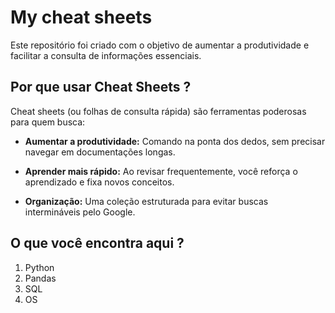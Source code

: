 # My cheat sheets

Este repositório foi criado com o objetivo de aumentar a produtividade e facilitar a consulta de informações essenciais.

## Por que usar Cheat Sheets ?
Cheat sheets (ou folhas de consulta rápida) são ferramentas poderosas para quem busca:

* **Aumentar a produtividade:** Comando na ponta dos dedos, sem precisar navegar em documentações longas.

* **Aprender mais rápido:** Ao revisar frequentemente, você reforça o aprendizado e fixa novos conceitos.

* **Organização:** Uma coleção estruturada para evitar buscas intermináveis pelo Google.

## O que você encontra aqui ?

1. Python
2. Pandas
3. SQL
4. OS

